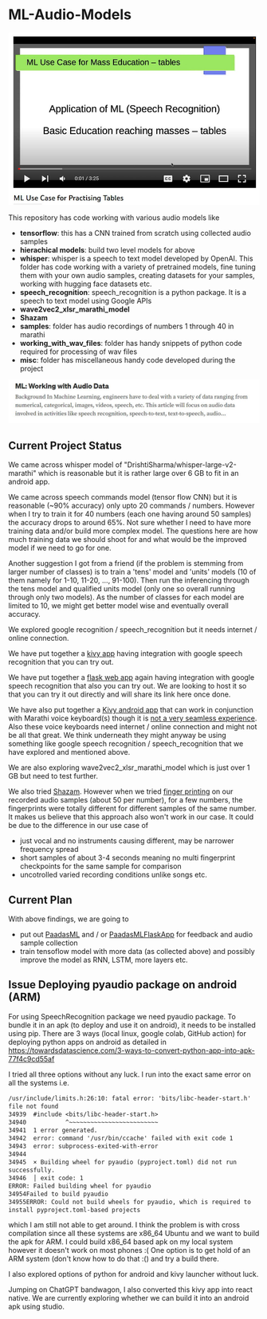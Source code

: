 # ML-Audio-Models

[![Use Case YouTube Video](UseCase.JPG)](https://youtu.be/L3L4mEszzTs)

This repository has code working with various audio models like

- **tensorflow**: this has a CNN trained from scratch using collected audio samples
- **hierachical models**: build two level models for above
- **whisper**: whisper is a speech to text model developed by OpenAI. This folder has code working with a variety of pretrained models, fine tuning them with your own audio samples, creating datasets for your samples, working with hugging face datasets etc.
- **speech_recognition**: speech_recognition is a python package. It is a speech to text model using Google APIs
- **wave2vec2_xlsr_marathi_model**
- **Shazam**
- **samples**: folder has audio recordings of numbers 1 through 40 in marathi
- **working_with_wav_files**: folder has handy snippets of python code required for processing of wav files
- **misc**: folder has miscellaneous handy code developed during the project

[![Blog on Medium](blog.JPG)](https://sameermahajan.medium.com/ml-working-with-audio-data-34b296d3e413)

## Current Project Status

We came across whisper model of "DrishtiSharma/whisper-large-v2-marathi" which is reasonable but it is rather large over 6 GB to fit in an android app.

We came across speech commands model (tensor flow CNN) but it is reasonable (~90% accuracy) only upto 20 commands / numbers. However when I try to train it for 40 numbers (each one having around 50 samples) the accuracy drops to around 65%. Not sure whether I need to have more training data and/or build more complex model. The questions here are how much training data we should shoot for and what would be the improved model if we need to go for one.

Another suggestion I got from a friend (if the problem is stemming from larger number of classes) is to train a 'tens' model and 'units' models (10 of them namely for 1-10, 11-20, ..., 91-100). Then run the inferencing through the tens model and qualified units model (only one so overall running through only two models). As the number of classes for each model are limited to 10, we might get better model wise and eventually overall accuracy.

We explored google recognition / speech_recognition but it needs internet / online connection.

We have put together a [kivy app](https://github.com/sameermahajan/PaadasML) having integration with google speech recognition that you can try out.

We have put together a [flask web app](https://github.com/sameermahajan/PaadasMLFlaskApp) again having integration with google speech recognition that also you can try out. We are looking to host it so that you can try it out directly and will share its link here once done.

We have also put together a [Kivy android app](https://github.com/sameermahajan/Paadas) that can work in conjunction with Marathi voice keyboard(s) though it is [not a very seamless experience](https://youtube.com/shorts/Gfeo_Dyakoc). Also these voice keyboards need internet / online connection and might not be all that great. We think underneath they might anyway be using something like google speech recognition / speech_recognition that we have explored and mentioned above.

We are also exploring wave2vec2_xlsr_marathi_model which is just over 1 GB but need to test further.

We also tried [Shazam](https://www.toptal.com/algorithms/shazam-it-music-processing-fingerprinting-and-recognition). However when we tried [finger printing](https://github.com/worldveil/dejavu) on our recorded audio samples (about 50 per number), for a few numbers, the fingerprints were totally different for different samples of the same number. It makes us believe that this approach also won't work in our case. It could be due to the difference in our use case of
- just vocal and no instruments causing different, may be narrower frequency spread
- short samples of about 3-4 seconds meaning no multi fingerprint checkpoints for the same sample for comparison
- uncotrolled varied recording conditions unlike songs etc.

## Current Plan

With above findings, we are going to
- put out [PaadasML](https://github.com/sameermahajan/PaadasML) and / or [PaadasMLFlaskApp](https://github.com/sameermahajan/PaadasMLFlaskApp) for feedback and audio sample collection
- train tensoflow model with more data (as collected above) and possibly improve the model as RNN, LSTM, more layers etc.

## Issue Deploying pyaudio package on android (ARM)

For using SpeechRecognition package we need pyaudio package. To bundle it in an apk (to deploy and use it on android), it needs to be installed using pip.
There are 3 ways (local linux, google colab, GitHub action) for deploying python apps on android as detailed in https://towardsdatascience.com/3-ways-to-convert-python-app-into-apk-77f4c9cd55af

I tried all three options without any luck. I run into the exact same error on all the systems i.e.

```
/usr/include/limits.h:26:10: fatal error: 'bits/libc-header-start.h' file not found
34939  #include <bits/libc-header-start.h>
34940           ^~~~~~~~~~~~~~~~~~~~~~~~~~
34941  1 error generated.
34942  error: command '/usr/bin/ccache' failed with exit code 1
34943  error: subprocess-exited-with-error
34944  
34945  × Building wheel for pyaudio (pyproject.toml) did not run successfully.
34946  │ exit code: 1
ERROR: Failed building wheel for pyaudio
34954Failed to build pyaudio
34955ERROR: Could not build wheels for pyaudio, which is required to install pyproject.toml-based projects
```

which I am still not able to get around. I think the problem is with cross compilation since all these systems are x86_64 Ubuntu and we want to build the apk for ARM. I could build x86_64 based apk on my local system however it doesn't work on most phones :( One option is to get hold of an ARM system (don't know how to do that :() and try a build there.

I also explored options of python for android and kivy launcher without luck.

Jumping on ChatGPT bandwagon, I also converted this kivy app into react native. We are currently exploring whether we can build it into an android apk using studio.
